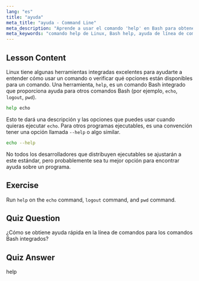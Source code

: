 ```yaml
---
lang: "es"
title: "ayuda"
meta_title: "ayuda - Command Line"
meta_description: "Aprende a usar el comando 'help' en Bash para obtener asistencia rápida en la línea de comandos. Comprende los comandos integrados y encuentra opciones para programas Linux."
meta_keywords: "comando help de Linux, Bash help, ayuda de línea de comandos, comandos de Linux, Linux para principiantes, tutorial de Linux, tutorial de Bash"
---
```


## Lesson Content

Linux tiene algunas herramientas integradas excelentes para ayudarte a entender cómo usar un comando o verificar qué opciones están disponibles para un comando. Una herramienta, `help`, es un comando Bash integrado que proporciona ayuda para otros comandos Bash (por ejemplo, `echo`, `logout`, `pwd`).

```bash
help echo
```

Esto te dará una descripción y las opciones que puedes usar cuando quieras ejecutar `echo`. Para otros programas ejecutables, es una convención tener una opción llamada `--help` o algo similar.

```bash
echo --help
```

No todos los desarrolladores que distribuyen ejecutables se ajustarán a este estándar, pero probablemente sea tu mejor opción para encontrar ayuda sobre un programa.

## Exercise

Run `help` on the `echo` command, `logout` command, and `pwd` command.

## Quiz Question

¿Cómo se obtiene ayuda rápida en la línea de comandos para los comandos Bash integrados?

## Quiz Answer

help
